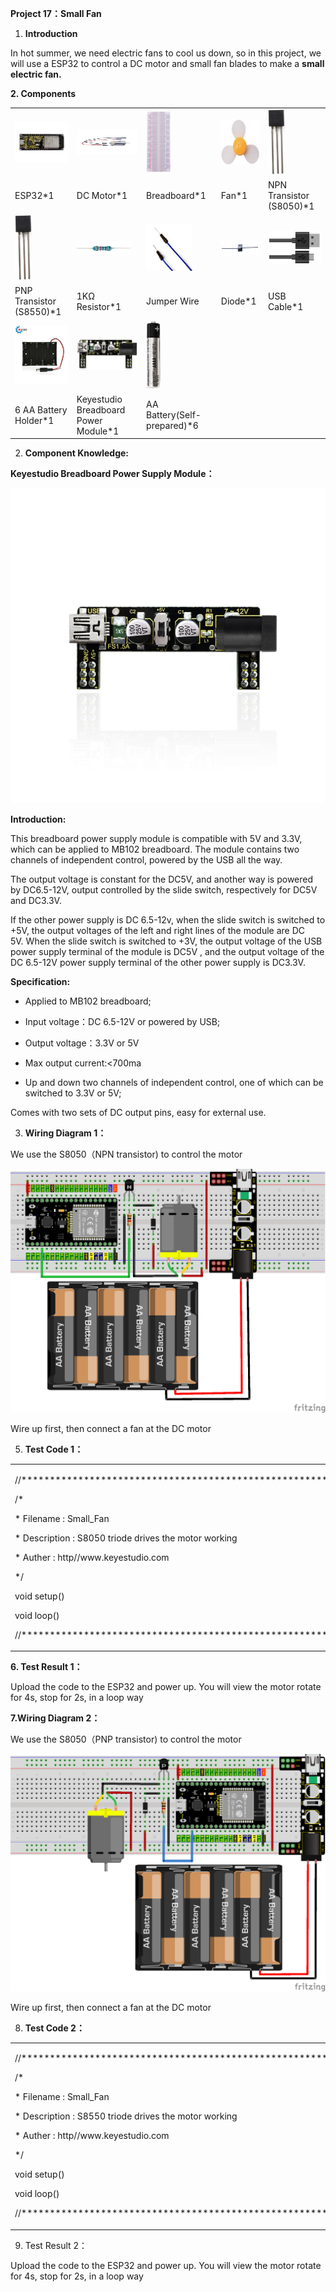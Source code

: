 **Project 17：Small Fan**

1.  **Introduction**

In hot summer, we need electric fans to cool us down, so in this
project, we will use a ESP32 to control a DC motor and small fan blades
to make a **small electric fan.**

**2. Components**

<table>
<tbody>
<tr class="odd">
<td><img src="https://raw.githubusercontent.com/keyestudio/KS5012-Keyestudio-ESP32-Learning-Kit-Basic-Edition-Raspberry-Pi/master/media/2baa8832e763a08fb4623b405d6481ba.jpeg" style="width:1.39514in;height:0.68056in" /></td>
<td><img src="https://raw.githubusercontent.com/keyestudio/KS5012-Keyestudio-ESP32-Learning-Kit-Basic-Edition-Raspberry-Pi/master/media/5eba8bae9e1d18b959ca425a9cc83fd2.jpeg" style="width:1.07569in;height:0.43472in" /></td>
<td><img src="https://raw.githubusercontent.com/keyestudio/KS5012-Keyestudio-ESP32-Learning-Kit-Basic-Edition-Raspberry-Pi/master/media/4e0b78edf6e4aeefa4c5191c606b2031.png" style="width:0.42847in;height:1.04931in" /></td>
<td><img src="https://raw.githubusercontent.com/keyestudio/KS5012-Keyestudio-ESP32-Learning-Kit-Basic-Edition-Raspberry-Pi/master/media/655e6c465cb423279e0908513a983711.png" style="width:0.85694in;height:0.75347in" /></td>
<td><img src="https://raw.githubusercontent.com/keyestudio/KS5012-Keyestudio-ESP32-Learning-Kit-Basic-Edition-Raspberry-Pi/master/media/9197d4aff9356c585b7ef68e33a6881d.png" style="width:0.27986in;height:1.08819in" /></td>
</tr>
<tr class="even">
<td>ESP32*1</td>
<td>DC Motor*1</td>
<td>Breadboard*1</td>
<td>Fan*1</td>
<td>NPN Transistor (S8050)*1</td>
</tr>
<tr class="odd">
<td><img src="https://raw.githubusercontent.com/keyestudio/KS5012-Keyestudio-ESP32-Learning-Kit-Basic-Edition-Raspberry-Pi/master/media/9197d4aff9356c585b7ef68e33a6881d.png" style="width:0.27986in;height:1.08819in" /></td>
<td><img src="https://raw.githubusercontent.com/keyestudio/KS5012-Keyestudio-ESP32-Learning-Kit-Basic-Edition-Raspberry-Pi/master/media/098a2730d0b0a2a4b2079e0fc87fd38b.png" style="width:0.90833in;height:0.23681in" /></td>
<td><img src="https://raw.githubusercontent.com/keyestudio/KS5012-Keyestudio-ESP32-Learning-Kit-Basic-Edition-Raspberry-Pi/master/media/df3db6765ee8c86beafa8410e87dd50d.png" style="width:0.77361in;height:0.76944in" /></td>
<td><img src="https://raw.githubusercontent.com/keyestudio/KS5012-Keyestudio-ESP32-Learning-Kit-Basic-Edition-Raspberry-Pi/master/media/6138a67aa472890c8e0e74bf96fabd01.png" style="width:1.03611in;height:0.24236in" /></td>
<td><img src="https://raw.githubusercontent.com/keyestudio/KS5012-Keyestudio-ESP32-Learning-Kit-Basic-Edition-Raspberry-Pi/master/media/7dcbd02995be3c142b2f97df7f7c03ce.png" style="width:1.05903in;height:0.56667in" /></td>
</tr>
<tr class="even">
<td>PNP Transistor (S8550)*1</td>
<td>1KΩ Resistor*1</td>
<td>Jumper Wire</td>
<td>Diode*1</td>
<td>USB Cable*1</td>
</tr>
<tr class="odd">
<td><img src="https://raw.githubusercontent.com/keyestudio/KS5012-Keyestudio-ESP32-Learning-Kit-Basic-Edition-Raspberry-Pi/master/media/6d0d02f79c5511a1225e0940220482e8.jpeg" style="width:1.36667in;height:0.98681in" /></td>
<td><img src="https://raw.githubusercontent.com/keyestudio/KS5012-Keyestudio-ESP32-Learning-Kit-Basic-Edition-Raspberry-Pi/master/media/412d874475de346d56b39cfb041ffc4c.png" style="width:1.19028in;height:0.51389in" /></td>
<td><img src="https://raw.githubusercontent.com/keyestudio/KS5012-Keyestudio-ESP32-Learning-Kit-Basic-Edition-Raspberry-Pi/master/media/a815c48437199c6ab79d74cd2d583de0.png" style="width:0.24583in;height:1.13264in" /></td>
<td></td>
<td></td>
</tr>
<tr class="even">
<td>6 AA Battery Holder*1</td>
<td>Keyestudio Breadboard Power Module*1</td>
<td>AA Battery(Self-prepared)*6</td>
<td></td>
<td></td>
</tr>
</tbody>
</table>

2.  **Component Knowledge:**

**Keyestudio Breadboard Power Supply Module：**

![](/media/7ff03f4506988f1ce99c5757892fc6de.jpeg)

**Introduction:**

This breadboard power supply module is compatible with 5V and 3.3V,
which can be applied to MB102 breadboard. The module contains two
channels of independent control, powered by the USB all the way.

The output voltage is constant for the DC5V, and another way is powered
by DC6.5-12V, output controlled by the slide switch, respectively for
DC5V and DC3.3V.

If the other power supply is DC 6.5-12v, when the slide switch is
switched to +5V, the output voltages of the left and right lines of the
module are DC 5V. When the slide switch is switched to +3V, the output
voltage of the USB power supply terminal of the module is DC5V , and the
output voltage of the DC 6.5-12V power supply terminal of the other
power supply is DC3.3V.

**Specification:**

  - Applied to MB102 breadboard;

  - Input voltage：DC 6.5-12V or powered by USB;

  - Output voltage：3.3V or 5V

  - Max output current:\<700ma

  - Up and down two channels of independent control, one of which can be
    switched to 3.3V or 5V;

Comes with two sets of DC output pins, easy for external use.

3.  **Wiring Diagram 1：**

We use the S8050（NPN transistor) to control the motor

![](/media/715ae32c3fac7c6537f380fb91e5e83c.png)

Wire up first, then connect a fan at the DC motor

5.  **Test Code 1：**

<table>
<tbody>
<tr class="odd">
<td><p>//**********************************************************************</p>
<p>/*</p>
<p>* Filename : Small_Fan</p>
<p>* Description : S8050 triode drives the motor working</p>
<p>* Auther : http//www.keyestudio.com</p>
<p>*/</p>
<p>void setup() </p>
<p>void loop() </p>
<p>//**********************************************************************************</p></td>
</tr>
</tbody>
</table>

**6. Test Result 1：**

Upload the code to the ESP32 and power up. You will view the motor
rotate for 4s, stop for 2s, in a loop way

**7.Wiring Diagram 2：**

We use the S8050（PNP transistor) to control the motor

![](/media/04293fbe70eeec27c2d8127f42afbaf2.png)

Wire up first, then connect a fan at the DC motor

8.  **Test Code 2：**

<table>
<tbody>
<tr class="odd">
<td><p>//**********************************************************************</p>
<p>/*</p>
<p>* Filename : Small_Fan</p>
<p>* Description : S8550 triode drives the motor working</p>
<p>* Auther : http//www.keyestudio.com</p>
<p>*/</p>
<p>void setup() </p>
<p>void loop() </p>
<p>//**********************************************************************************</p></td>
</tr>
</tbody>
</table>

9.  Test Result 2：

Upload the code to the ESP32 and power up. You will view the motor
rotate for 4s, stop for 2s, in a loop way
